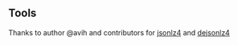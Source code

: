 ## Tools
Thanks to author @avih and contributors for [jsonlz4](https://github.com/avih/dejsonlz4/tree/master/src/ref_compress) and [dejsonlz4](https://github.com/avih/dejsonlz4)
